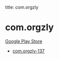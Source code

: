 title: com.orgzly
# com.orgzly


[Google Play Store](https://play.google.com/store/apps/details?id=com.orgzly)


* [com.orgzly-137](./com.orgzly-137/)